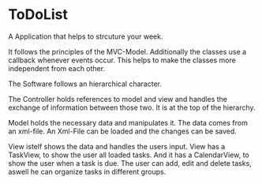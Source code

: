 # ToDoList
A Application that helps to strcuture your week.

It follows the principles of the MVC-Model.
Additionally the classes use a callback whenever events occur.
This helps to make the classes more independent from each other.

The Software follows an hierarchical character.

The Controller holds references to model and view and handles the exchange of information between those two.
It is at the top of the hierarchy.

Model holds the necessary data and manipulates it.
The data comes from an xml-file.
An Xml-File can be loaded and the changes can be saved.

View istelf shows the data and handles the users input.
View has a TaskView, to show the user all loaded tasks.
And it has a CalendarView, to show the user when a task is due.
The user can add, edit and delete tasks, aswell he can organize tasks in different groups.
